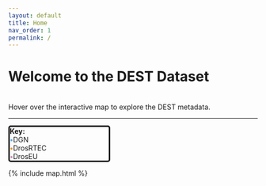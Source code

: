 ```yaml
---
layout: default
title: Home
nav_order: 1
permalink: /
---
```

<head>
<link rel="shortcut icon" type="image/x-icon" href="favicon.ico">
</head>

# Welcome to the DEST Dataset

<br>
Hover over the interactive map to explore the DEST metadata.

---
<!-- key -->
<div style="border:solid;border-radius:5px;width:200px">
<b>Key: </b><br>
<b style="color:#60B2E5">•</b>DGN <br>
<b style="color:#EC9A29">•</b>DrosRTEC <br>
<b style="color:#C492B1">•</b>DrosEU<br>
</div>

{% include map.html %}


<!-- <img src="/assets/images/map-timeline.png" style="width:100%"> -->
